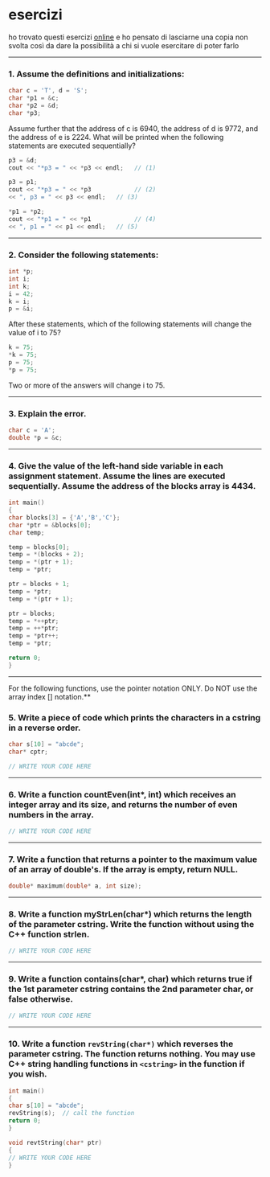 # esercizi

ho trovato questi esercizi [online](https://condor.depaul.edu/ntomuro/courses/309/notes/pointer_exercises.html) e ho pensato di lasciarne una copia non svolta così da dare la possibilità a chi si vuole esercitare di poter farlo

___

### 1. Assume the definitions and initializations:

```cpp
char c = 'T', d = 'S';
char *p1 = &c;
char *p2 = &d;
char *p3;
```

Assume further that the address of c is 6940, the address of d is 9772, and the address of e is 2224. What will be printed when the following statements are executed sequentially?

```cpp
p3 = &d;
cout << "*p3 = " << *p3 << endl;   // (1)

p3 = p1;
cout << "*p3 = " << *p3            // (2)
<< ", p3 = " << p3 << endl;   // (3)

*p1 = *p2;
cout << "*p1 = " << *p1            // (4)
<< ", p1 = " << p1 << endl;   // (5)
```

___

### 2. Consider the following statements:

```cpp
int *p;
int i;
int k;
i = 42;
k = i;
p = &i;
```

After these statements, which of the following statements will change the value of i to 75?

```cpp
k = 75;
*k = 75;
p = 75;
*p = 75;
```

Two or more of the answers will change i to 75.
___

### 3. Explain the error.

```cpp
char c = 'A';
double *p = &c;
```

___

### 4. Give the value of the left-hand side variable in each assignment statement. Assume the lines are executed sequentially. Assume the address of the blocks array is 4434.

```cpp
int main()
{
char blocks[3] = {'A','B','C'};
char *ptr = &blocks[0];
char temp;

temp = blocks[0];
temp = *(blocks + 2);
temp = *(ptr + 1);
temp = *ptr;

ptr = blocks + 1;
temp = *ptr;
temp = *(ptr + 1);

ptr = blocks;
temp = *++ptr;
temp = ++*ptr;
temp = *ptr++;
temp = *ptr;

return 0;
}
```

___

For the following functions, use the pointer notation ONLY.  Do NOT use the array index [] notation.**

### 5. Write a piece of code which prints the characters in a cstring in a reverse order.

```cpp
char s[10] = "abcde";
char* cptr;

// WRITE YOUR CODE HERE
```

___

### 6. Write a function countEven(int*, int) which receives an integer array and its size, and returns the number of even numbers in the array.

```cpp
// WRITE YOUR CODE HERE

```

___

### 7. Write a function that returns a pointer to the maximum value of an array of double's.  If the array is empty, return NULL.

```cpp
double* maximum(double* a, int size);
```

___

### 8. Write a function myStrLen(char*) which returns the length of the parameter cstring.  Write the function without using the C++ function strlen.

```cpp
// WRITE YOUR CODE HERE

```

___

### 9. Write a function contains(char*, char) which returns true if the 1st parameter cstring contains the 2nd parameter char, or false otherwise.

```cpp
// WRITE YOUR CODE HERE

```

___

### 10. Write a function `revString(char*)` which reverses the parameter cstring.  The function returns nothing.  You may use C++ string handling functions in `<cstring>` in the function if you wish.

```cpp
int main()
{
char s[10] = "abcde";
revString(s);  // call the function
return 0;
}

void revtString(char* ptr)
{
// WRITE YOUR CODE HERE
}
```
